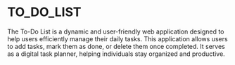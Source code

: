 # TO_DO_LIST
The To-Do List is a dynamic and user-friendly web application designed to help users efficiently manage their daily tasks. This application allows users to add tasks, mark them as done, or delete them once completed. It serves as a digital task planner, helping individuals stay organized and productive.

